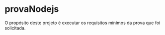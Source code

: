 # provaNodejs
O propósito deste projeto é executar os requisitos mínimos da prova que foi solicitada.
